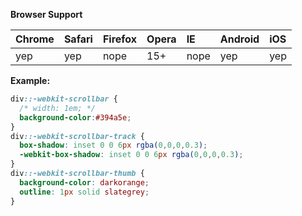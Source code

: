 **Browser Support**

| Chrome | Safari | Firefox | Opera | IE | Android | iOS |
| :--- | :--- | :--- | :--- | :--- | :--- | :--- |
| yep | yep | nope | 15+ | nope | yep | yep |

**Example:**

```css
div::-webkit-scrollbar {
  /* width: 1em; */
  background-color:#394a5e;
}
div::-webkit-scrollbar-track {
  box-shadow: inset 0 0 6px rgba(0,0,0,0.3);
  -webkit-box-shadow: inset 0 0 6px rgba(0,0,0,0.3);
}
div::-webkit-scrollbar-thumb {
  background-color: darkorange;
  outline: 1px solid slategrey;
}
```



